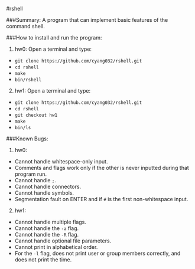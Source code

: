 #rshell

###Summary:
A program that can implement basic features of the command shell.

###How to install and run the program:
1. hw0: Open a terminal and type:
  * `git clone https://github.com/cyang032/rshell.git`
  * `cd rshell`
  * `make`
  * `bin/rshell`

2. hw1: Open a terminal and type:
  * `git clone https://github.com/cyang032/rshell.git`
  * `cd rshell`
  * `git checkout hw1`
  * `make`
  * `bin/ls`

###Known Bugs:
1. hw0:
  * Cannot handle whitespace-only input.
  * Comments and flags work only if the other is never inputted during that program run.
  * Cannot handle `;`.
  * Cannot handle connectors.
  * Cannot handle symbols.
  * Segmentation fault on ENTER and if `#` is the first non-whitespace input.

2. hw1:
  * Cannot handle multiple flags.
  * Cannot handle the `-a` flag.
  * Cannot handle the `-R` flag.
  * Cannot handle optional file parameters.
  * Cannot print in alphabetical order.
  * For the `-l` flag, does not print user or group members correctly, and does not print the time.

